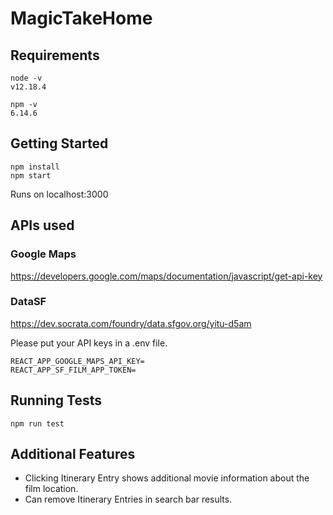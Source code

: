 # MagicTakeHome

## Requirements
```
node -v
v12.18.4

npm -v
6.14.6
```


## Getting Started
```
npm install
npm start
```
Runs on localhost:3000

## APIs used
### Google Maps
https://developers.google.com/maps/documentation/javascript/get-api-key
### DataSF
https://dev.socrata.com/foundry/data.sfgov.org/yitu-d5am

Please put your API keys in a .env file.
```
REACT_APP_GOOGLE_MAPS_API_KEY=
REACT_APP_SF_FILM_APP_TOKEN=
```

## Running Tests
```
npm run test
```

## Additional Features
* Clicking Itinerary Entry shows additional movie information about the film location.
* Can remove Itinerary Entries in search bar results.
